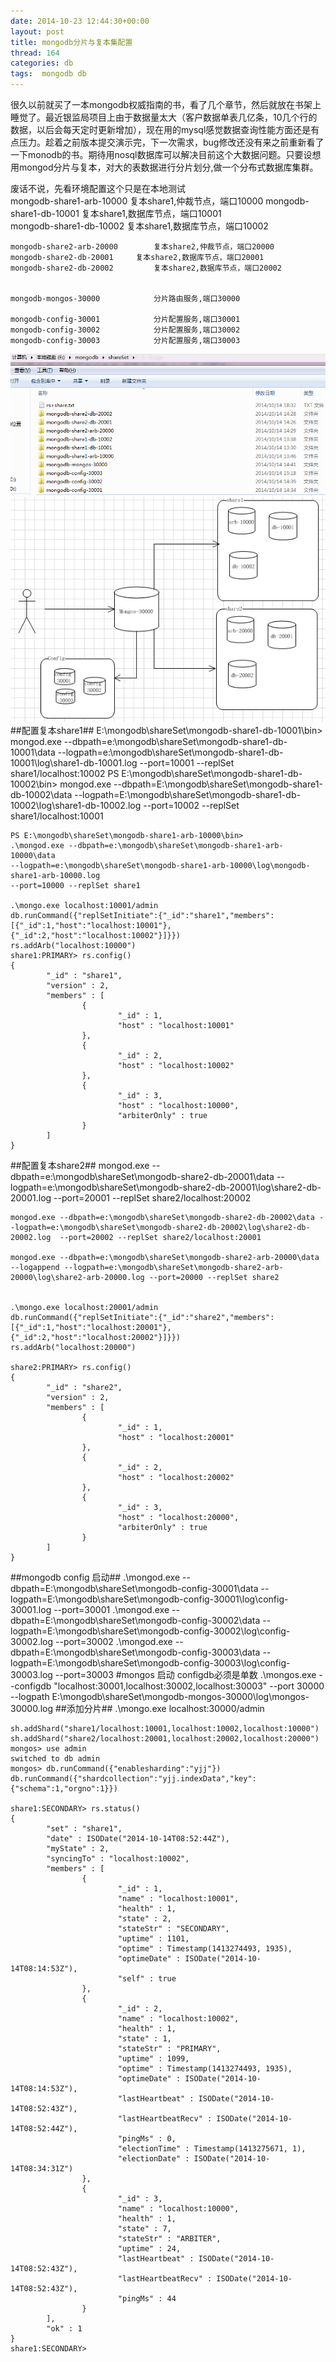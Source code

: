 ```yaml
---
date: 2014-10-23 12:44:30+00:00
layout: post
title: mongodb分片与复本集配置
thread: 164
categories: db
tags:  mongodb db
---
```


 很久以前就买了一本mongodb权威指南的书，看了几个章节，然后就放在书架上睡觉了。最近银监局项目上由于数据量太大（客户数据单表几亿条，10几个行的数据，以后会每天定时更新增加），现在用的mysql感觉数据查询性能方面还是有点压力。趁着之前版本提交演示完，下一次需求，bug修改还没有来之前重新看了一下monodb的书。期待用nosql数据库可以解决目前这个大数据问题。只要设想用mongod分片与复本，对大的表数据进行分片划分,做一个分布式数据库集群。  

废话不说，先看环境配置这个只是在本地测试  
	mongodb-share1-arb-10000		复本share1,仲裁节点，端口10000
	mongodb-share1-db-10001		复本share1,数据库节点，端口10001		
	mongodb-share1-db-10002 		复本share1,数据库节点，端口10002
	
	mongodb-share2-arb-20000		复本share2,仲裁节点，端口20000
	mongodb-share2-db-20001		复本share2,数据库节点，端口20001		
	mongodb-share2-db-20002 		复本share2,数据库节点，端口20002
	
	
	mongodb-mongos-30000			分片路由服务,端口30000
	
	mongodb-config-30001			分片配置服务,端口30001
	mongodb-config-30002			分片配置服务,端口30002
	mongodb-config-30003			分片配置服务,端口30003
![mongodb](/image/mongodb-rs-share-db.jpg)
![mongodb](/image/mongodb-rs-share.jpg)  
##配置复本share1##
	E:\mongodb\shareSet\mongodb-share1-db-10001\bin>
	mongod.exe --dbpath=e:\mongodb\shareSet\mongodb-share1-db-10001\data --logpath=e:\mongodb\shareSet\mongodb-share1-db-10001\log\share1-db-10001.log  --port=10001 --replSet share1/localhost:10002
	PS E:\mongodb\shareSet\mongodb-share1-db-10002\bin> 
	mongod.exe --dbpath=E:\mongodb\shareSet\mongodb-share1-db-10002\data 
	--logpath=E:\mongodb\shareSet\mongodb-share1-db-10002\log\share1-db-10002.log 
	--port=10002 --replSet share1/localhost:10001
	
	PS E:\mongodb\shareSet\mongodb-share1-arb-10000\bin> 
	.\mongod.exe --dbpath=e:\mongodb\shareSet\mongodb-share1-arb-10000\data 
	--logpath=e:\mongodb\shareSet\mongodb-share1-arb-10000\log\mongodb-share1-arb-10000.log 
	--port=10000 --replSet share1
	
	.\mongo.exe localhost:10001/admin
	db.runCommand({"replSetInitiate":{"_id":"share1","members":[{"_id":1,"host":"localhost:10001"},{"_id":2,"host":"localhost:10002"}]}})
	rs.addArb("localhost:10000")
	share1:PRIMARY> rs.config()
	{
	        "_id" : "share1",
	        "version" : 2,
	        "members" : [
	                {
	                        "_id" : 1,
	                        "host" : "localhost:10001"
	                },
	                {
	                        "_id" : 2,
	                        "host" : "localhost:10002"
	                },
	                {
	                        "_id" : 3,
	                        "host" : "localhost:10000",
	                        "arbiterOnly" : true
	                }
	        ]
	}
##配置复本share2##
	mongod.exe --dbpath=e:\mongodb\shareSet\mongodb-share2-db-20001\data --logpath=e:\mongodb\shareSet\mongodb-share2-db-20001\log\share2-db-20001.log  --port=20001 --replSet share2/localhost:20002
	
	mongod.exe --dbpath=e:\mongodb\shareSet\mongodb-share2-db-20002\data --logpath=e:\mongodb\shareSet\mongodb-share2-db-20002\log\share2-db-20002.log  --port=20002 --replSet share2/localhost:20001
	
	mongod.exe --dbpath=e:\mongodb\shareSet\mongodb-share2-arb-20000\data --logappend --logpath=e:\mongodb\shareSet\mongodb-share2-arb-20000\log\share2-arb-20000.log --port=20000 --replSet share2
	
	
	.\mongo.exe localhost:20001/admin
	db.runCommand({"replSetInitiate":{"_id":"share2","members":[{"_id":1,"host":"localhost:20001"},{"_id":2,"host":"localhost:20002"}]}})
	rs.addArb("localhost:20000")
	
	share2:PRIMARY> rs.config()
	{
	        "_id" : "share2",
	        "version" : 2,
	        "members" : [
	                {
	                        "_id" : 1,
	                        "host" : "localhost:20001"
	                },
	                {
	                        "_id" : 2,
	                        "host" : "localhost:20002"
	                },
	                {
	                        "_id" : 3,
	                        "host" : "localhost:20000",
	                        "arbiterOnly" : true
	                }
	        ]
	}
##mongodb config 启动##
	.\mongod.exe --dbpath=E:\mongodb\shareSet\mongodb-config-30001\data --logpath=E:\mongodb\shareSet\mongodb-config-30001\log\config-30001.log --port=30001
	.\mongod.exe --dbpath=E:\mongodb\shareSet\mongodb-config-30002\data --logpath=E:\mongodb\shareSet\mongodb-config-30002\log\config-30002.log --port=30002
	.\mongod.exe --dbpath=E:\mongodb\shareSet\mongodb-config-30003\data --logpath=E:\mongodb\shareSet\mongodb-config-30003\log\config-30003.log --port=30003
	#mongos 启动 configdb必须是单数
	.\mongos.exe --configdb "localhost:30001,localhost:30002,localhost:30003" --port 30000 --logpath E:\mongodb\shareSet\mongodb-mongos-30000\log\mongos-30000.log 
##添加分片##
	.\mongo.exe localhost:30000/admin
	
	sh.addShard("share1/localhost:10001,localhost:10002,localhost:10000")
	sh.addShard("share2/localhost:20001,localhost:20002,localhost:20000")
	mongos> use admin
	switched to db admin
	mongos> db.runCommand({"enablesharding":"yjj"})
	db.runCommand({"shardcollection":"yjj.indexData","key":{"schema":1,"orgno":1}})
	
	share1:SECONDARY> rs.status()
	{
	        "set" : "share1",
	        "date" : ISODate("2014-10-14T08:52:44Z"),
	        "myState" : 2,
	        "syncingTo" : "localhost:10002",
	        "members" : [
	                {
	                        "_id" : 1,
	                        "name" : "localhost:10001",
	                        "health" : 1,
	                        "state" : 2,
	                        "stateStr" : "SECONDARY",
	                        "uptime" : 1101,
	                        "optime" : Timestamp(1413274493, 1935),
	                        "optimeDate" : ISODate("2014-10-14T08:14:53Z"),
	                        "self" : true
	                },
	                {
	                        "_id" : 2,
	                        "name" : "localhost:10002",
	                        "health" : 1,
	                        "state" : 1,
	                        "stateStr" : "PRIMARY",
	                        "uptime" : 1099,
	                        "optime" : Timestamp(1413274493, 1935),
	                        "optimeDate" : ISODate("2014-10-14T08:14:53Z"),
	                        "lastHeartbeat" : ISODate("2014-10-14T08:52:43Z"),
	                        "lastHeartbeatRecv" : ISODate("2014-10-14T08:52:44Z"),
	                        "pingMs" : 0,
	                        "electionTime" : Timestamp(1413275671, 1),
	                        "electionDate" : ISODate("2014-10-14T08:34:31Z")
	                },
	                {
	                        "_id" : 3,
	                        "name" : "localhost:10000",
	                        "health" : 1,
	                        "state" : 7,
	                        "stateStr" : "ARBITER",
	                        "uptime" : 24,
	                        "lastHeartbeat" : ISODate("2014-10-14T08:52:43Z"),
	                        "lastHeartbeatRecv" : ISODate("2014-10-14T08:52:43Z"),
	                        "pingMs" : 44
	                }
	        ],
	        "ok" : 1
	}
	share1:SECONDARY>